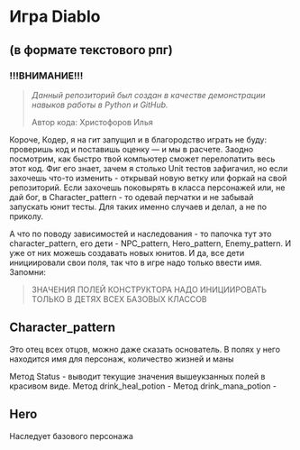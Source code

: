 # Игра Diablo
## (в формате текстового рпг)

### !!!ВНИМАНИЕ!!!
>_Данный репозиторий был создан в качестве демонстрации навыков работы в Python и GitHub._
>
>Автор кода: Христофоров Илья


Короче, Кодер, я на гит запущил и в благородство играть не буду: проверишь код и поставишь оценку — и мы в расчете. Заодно посмотрим, как быстро твой компьютер сможет перелопатить весь этот код. Фиг его знает, зачем я столько Unit тестов зафигачил, но если захочешь что-то изменить - открывай новую ветку или форкай на свой репозиторий. Если захочешь поковырять в класса персонажей или, не дай бог, в Character_pattern - то одевай перчатки и не забывай запускать юнит тесты. Для таких именно случаев и делал, а не по приколу. 

А что по поводу зависимостей и наследования - то папочка тут это character_pattern, его дети - NPC_pattern, Hero_pattern, Enemy_pattern. И уже от них можешь создавать новых юнитов. И да, все дети инициировали свои поля, так что в игре надо только ввести имя. Запомни:

>ЗНАЧЕНИЯ ПОЛЕЙ КОНСТРУКТОРА НАДО ИНИЦИИРОВАТЬ ТОЛЬКО В ДЕТЯХ ВСЕХ БАЗОВЫХ КЛАССОВ

## Character_pattern

Это отец всех отцов, можно даже сказать основатель.
В полях у него находится имя для персонаж, количество жизней и маны

Метод Status - выводит текущие значения вышеукзанных полей в красивом виде. 
Метод drink_heal_potion -
Метод drink_mana_potion -

## Hero
Наследует базового персонажа
